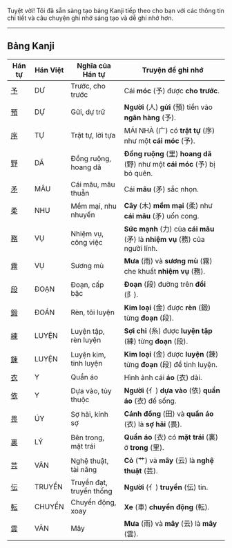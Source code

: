 Tuyệt vời\! Tôi đã sẵn sàng tạo bảng Kanji tiếp theo cho bạn với các thông tin chi tiết và câu chuyện ghi nhớ sáng tạo và dễ ghi nhớ hơn.

-----

## Bảng Kanji

| Hán tự | Hán Việt | Nghĩa của Hán tự | Truyện để ghi nhớ |
|---|---|---|---|
| [予](https://www.google.com/search?q=https://mazii.net/vi-VN/search/kanji/javi/%E4%BA%88) | DƯ | Trước, cho trước | Cái **móc** (予) được **cho trước**. |
| [預](https://www.google.com/search?q=https://mazii.net/vi-VN/search/kanji/javi/%E9%A0%90) | DỰ | Gửi, dự trữ | **Người** (人) **gửi** (預) tiền vào **ngân hàng** (予). |
| [序](https://www.google.com/search?q=https://mazii.net/vi-VN/search/kanji/javi/%E5%BA%8F) | TỰ | Trật tự, lời tựa | MÁI NHÀ (广) có **trật tự** (序) như một **cái móc** (予). |
| [野](https://www.google.com/search?q=https://mazii.net/vi-VN/search/kanji/javi/%E9%87%8E) | DÃ | Đồng ruộng, hoang dã | **Đồng ruộng** (里) **hoang dã** (野) như một **cái móc** (予) bị bỏ quên. |
| [矛](https://www.google.com/search?q=https://mazii.net/vi-VN/search/kanji/javi/%E7%9F%9B) | MÂU | Cái mâu, mâu thuẫn | Cái **mâu** (矛) sắc nhọn. |
| [柔](https://www.google.com/search?q=https://mazii.net/vi-VN/search/kanji/javi/%E6%9F%94) | NHU | Mềm mại, nhu nhuyến | **Cây** (木) **mềm mại** (柔) như **cái mâu** (矛) uốn cong. |
| [務](https://www.google.com/search?q=https://mazii.net/vi-VN/search/kanji/javi/%E5%8B%99) | VỤ | Nhiệm vụ, công việc | **Sức mạnh** (力) của **cái mâu** (矛) là **nhiệm vụ** (務) của người lính. |
| [霧](https://www.google.com/search?q=https://mazii.net/vi-VN/search/kanji/javi/%E9%9C%A7) | VỤ | Sương mù | **Mưa** (雨) và **sương mù** (霧) che khuất **nhiệm vụ** (務). |
| [段](https://www.google.com/search?q=https://mazii.net/vi-VN/search/kanji/javi/%E6%AE%B5) | ĐOẠN | Đoạn, cấp bậc | **Đoạn** (段) đường trên **đồi** (阝). |
| [鍛](https://www.google.com/search?q=https://mazii.net/vi-VN/search/kanji/javi/%E9%8D%9B) | ĐOÁN | Rèn, tôi luyện | **Kim loại** (金) được **rèn** (鍛) từng **đoạn** (段). |
| [練](https://www.google.com/search?q=https://mazii.net/vi-VN/search/kanji/javi/%E7%B7%B4) | LUYỆN | Luyện tập, rèn luyện | **Sợi chỉ** (糸) được **luyện tập** (練) từng **đoạn** (段). |
| [錬](https://www.google.com/search?q=https://mazii.net/vi-VN/search/kanji/javi/%E9%8C%AC) | LUYỆN | Luyện kim, tinh luyện | **Kim loại** (金) được **luyện** (錬) từng **đoạn** (段) để tinh luyện. |
| [衣](https://www.google.com/search?q=https://mazii.net/vi-VN/search/kanji/javi/%E8%A1%A3) | Y | Quần áo | Hình ảnh cái **áo** (衣) dài. |
| [依](https://www.google.com/search?q=https://mazii.net/vi-VN/search/kanji/javi/%E4%BE%9D) | Y | Dựa vào, tùy thuộc | **Người** (亻) **dựa vào** (依) **quần áo** (衣) để sống. |
| [畏](https://www.google.com/search?q=https://mazii.net/vi-VN/search/kanji/javi/%E7%95%8F) | ÚY | Sợ hãi, kính sợ | **Cánh đồng** (田) và **quần áo** (衣) là **sợ hãi** (畏). |
| [裏](https://www.google.com/search?q=https://mazii.net/vi-VN/search/kanji/javi/%E8%A3%8F) | LÝ | Bên trong, mặt trái | **Quần áo** (衣) có **mặt trái** (裏) ở **trong** (里). |
| [芸](https://www.google.com/search?q=https://mazii.net/vi-VN/search/kanji/javi/%E8%8A%B8) | VÂN | Nghệ thuật, tài năng | **Cỏ** (艹) và **mây** (云) là **nghệ thuật** (芸). |
| [伝](https://www.google.com/search?q=https://mazii.net/vi-VN/search/kanji/javi/%E4%BC%9D) | TRUYỀN | Truyền đạt, truyền thống | **Người** (亻) **truyền** (伝) tin. |
| [転](https://www.google.com/search?q=https://mazii.net/vi-VN/search/kanji/javi/%E8%BB%A2) | CHUYỂN | Chuyển động, xoay | **Xe** (車) **chuyển động** (転). |
| [雲](https://www.google.com/search?q=https://mazii.net/vi-VN/search/kanji/javi/%E9%9B%B2) | VÂN | Mây | **Mưa** (雨) và **mây** (云) là **mây** (雲). |

